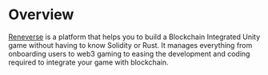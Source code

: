 # Overview

[Reneverse](https://reneverse.io/) is a platform that helps you to build a Blockchain Integrated Unity game without having to know Solidity or Rust. It manages everything from onboarding users to web3 gaming to easing the development and coding required to integrate your game with blockchain.
